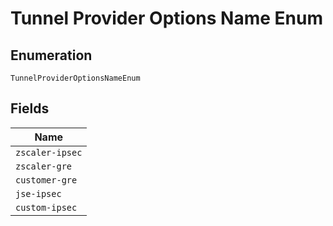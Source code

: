 
# Tunnel Provider Options Name Enum

## Enumeration

`TunnelProviderOptionsNameEnum`

## Fields

| Name |
|  --- |
| `zscaler-ipsec` |
| `zscaler-gre` |
| `customer-gre` |
| `jse-ipsec` |
| `custom-ipsec` |

